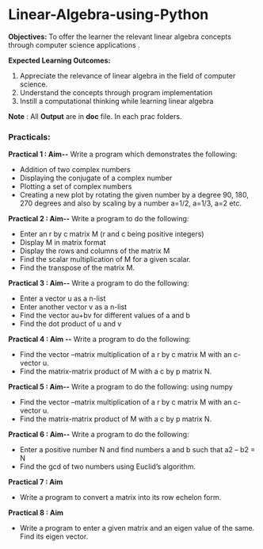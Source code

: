 # Linear-Algebra-using-Python
**Objectives:**
To offer the learner the relevant linear algebra concepts through computer science applications .

**Expected Learning Outcomes:**
1. Appreciate the relevance of linear algebra in the field of computer science.
2. Understand the concepts through program implementation
3. Instill a computational thinking while learning linear algebra

**Note** : All **Output** are in **doc** file. In each prac folders. 
### Practicals:

**Practical 1 : Aim--**
Write a program which demonstrates the following:
- Addition of two complex numbers
- Displaying the conjugate of a complex number
- Plotting a set of complex numbers
- Creating a new plot by rotating the given number by a degree 90, 180, 270 degrees and also by scaling by a number a=1/2, a=1/3, a=2 etc.
 
**Practical 2 : Aim--**
Write a program to do the following:

- Enter an r by c matrix M (r and c being positive integers)
- Display M in matrix format
- Display the rows and columns of the matrix M
- Find the scalar multiplication of M for a given scalar.
- Find the transpose of the matrix M.

**Practical 3 : Aim--**
Write a program to do the following:

- Enter a vector u as a n-list
- Enter another vector v as a n-list
- Find the vector au+bv for different values of a and b
- Find the dot product of u and v

**Practical 4 : Aim --**
Write a program to do the following:

- Find the vector –matrix multiplication of a r by c matrix M with an c-vector u.
- Find the matrix-matrix product of M with a c by p matrix N.

**Practical 5 : Aim--**
Write a program to do the following: using numpy

- Find the vector –matrix multiplication of a r by c matrix M with an c-vector u.
- Find the matrix-matrix product of M with a c by p matrix N.

**Practical 6 : Aim--**
Write a program to do the following:

- Enter a positive number N and find numbers a and b such that a2 – b2 = N
- Find the gcd of two numbers using Euclid’s algorithm.

**Practical 7 : Aim**

- Write a program to convert a matrix into its row echelon form.

**Practical 8 : Aim**

- Write a program to enter a given matrix and an eigen value of the same. Find its eigen vector.

